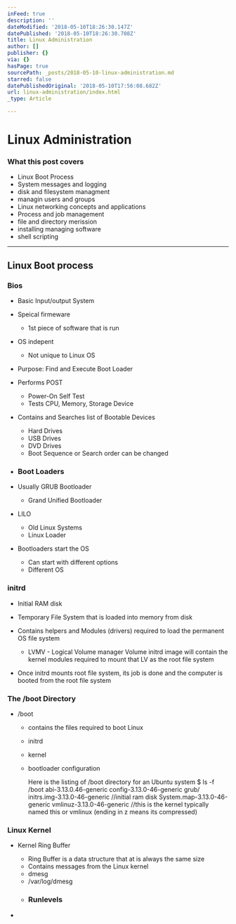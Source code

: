 ```yaml
---
inFeed: true
description: ''
dateModified: '2018-05-10T18:26:30.147Z'
datePublished: '2018-05-10T18:26:30.708Z'
title: Linux Administration
author: []
publisher: {}
via: {}
hasPage: true
sourcePath: _posts/2018-05-10-linux-administration.md
starred: false
datePublishedOriginal: '2018-05-10T17:56:08.682Z'
url: linux-administration/index.html
_type: Article

---
```

# Linux Administration

### What this post covers

* Linux Boot Process
* System messages and logging
* disk and filesystem managment
* managin users and groups
* Linux networking concepts and applications
* Process and job management
* file and directory merission
* installing managing software
* shell scripting

---

## Linux Boot process

### Bios

* Basic Input/output System
* Speical firmeware
  * 1st piece of software that is run
* OS indepent
  * Not unique to Linux OS
* Purpose: Find and Execute Boot Loader
* Performs POST
  * Power-On Self Test
  * Tests CPU, Memory, Storage Device
* Contains and Searches list of Bootable Devices
  * Hard Drives
  * USB Drives
  * DVD Drives
  * Boot Sequence or Search order can be changed
* ### Boot Loaders

* Usually GRUB Bootloader
  * Grand Unified Bootloader
* LILO
  * Old Linux Systems
  * Linux Loader
* Bootloaders start the OS
  * Can start with different options
  * Different OS

### initrd

* Initial RAM disk
* Temporary File System that is loaded into memory from disk
* Contains helpers and Modules (drivers) required to load the permanent OS file system
  * LVMV - Logical Volume manager Volume initrd image will contain the kernel modules required to mount that LV as the root file system

* Once initrd mounts root file system, its job is done and the computer is booted from the root file system

### The /boot Directory

* /boot
  * contains the files required to boot Linux
  * initrd
  * kernel
  * bootloader configuration

    Here is the listing of /boot directory for an Ubuntu system
      $ ls -f /boot
      abi-3.13.0.46-generic
      config-3.13.0-46-generic
      grub/
      initrs.img-3.13.0-46-generic //initial ram disk
      System.map-3.13.0-46-generic
      vmlinuz-3.13.0-46-generic  //this is the kernel typically named this or vmlinux (ending in z means its compressed)

### Linux Kernel

* Kernel Ring Buffer 
  * Ring Buffer is a data structure that at is always the same size
  * Contains messages from the Linux kernel
  * dmesg
  * /var/log/dmesg
  * ### Runlevels

*